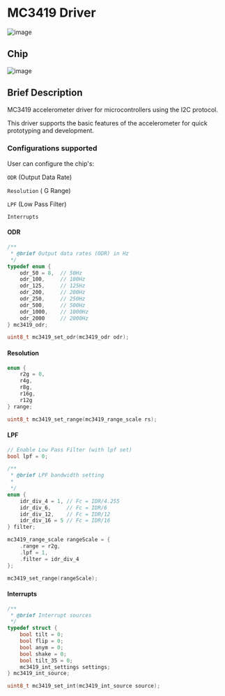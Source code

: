 # MC3419 Driver
![image](https://user-images.githubusercontent.com/50047346/222525058-e980e436-bfd0-4b9a-aadf-7afdd8e5a448.png)

## Chip
![image](https://user-images.githubusercontent.com/50047346/222525238-7327ca08-2665-4b27-8a10-ab8403c02b4a.png)

## Brief Description
MC3419 accelerometer driver for microcontrollers using the I2C protocol.

This driver supports the basic features of the accelerometer for quick prototyping and development.

### Configurations supported
User can configure the chip's:

```ODR``` (Output Data Rate)

```Resolution``` ( G Range)

```LPF``` (Low Pass Filter)

```Interrupts```

#### ODR

```c
/**
 * @brief Output data rates (ODR) in Hz
 */
typedef enum {
    odr_50 = 8,  // 50Hz
    odr_100,     // 100Hz
    odr_125,     // 125Hz
    odr_200,     // 200Hz
    odr_250,     // 250Hz
    odr_500,     // 500Hz
    odr_1000,    // 1000Hz
    odr_2000     // 2000Hz
} mc3419_odr;
```
```c
uint8_t mc3419_set_odr(mc3419_odr odr);
```

#### Resolution
```c
enum {
    r2g = 0,
    r4g,
    r8g,
    r16g,
    r12g
} range;
```
```c
uint8_t mc3419_set_range(mc3419_range_scale rs);
```

#### LPF
```c
// Enable Low Pass Filter (with lpf set)
bool lpf = 0;

/**
 * @brief LPF bandwidth setting
 * 
 */
enum {
    idr_div_4 = 1, // Fc = IDR/4.255
    idr_div_6,     // Fc = IDR/6
    idr_div_12,    // Fc = IDR/12
    idr_div_16 = 5 // Fc = IDR/16
} filter;
```
```c
mc3419_range_scale rangeScale = {
    .range = r2g,
    .lpf = 1,
    .filter = idr_div_4
};

mc3419_set_range(rangeScale);
```

#### Interrupts
```c
/**
 * @brief Interrupt sources
 */
typedef struct {
    bool tilt = 0;
    bool flip = 0;
    bool anym = 0;
    bool shake = 0;
    bool tilt_35 = 0;
    mc3419_int_settings settings;
} mc3419_int_source;
```
```c
uint8_t mc3419_set_int(mc3419_int_source source);
```
